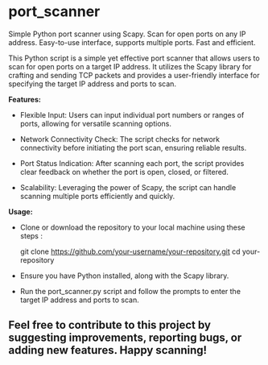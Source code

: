 # port_scanner


Simple Python port scanner using Scapy. Scan for open ports on any IP address. Easy-to-use interface, supports multiple ports. Fast and efficient.


This Python script is a simple yet effective port scanner that allows users to scan for open ports on a target IP address. It utilizes the Scapy library for crafting and sending TCP packets and provides a user-friendly interface for specifying the target IP address and ports to scan.

**Features:**

* Flexible Input: Users can input individual port numbers or ranges of ports, allowing for versatile scanning options.

* Network Connectivity Check: The script checks for network connectivity before initiating the port scan, ensuring reliable results.

* Port Status Indication: After scanning each port, the script provides clear feedback on whether the port is open, closed, or filtered.

* Scalability: Leveraging the power of Scapy, the script can handle scanning multiple ports efficiently and quickly.


**Usage:**

+ Clone or download the repository to your local machine using these steps :

    git clone https://github.com/your-username/your-repository.git
    cd your-repository


+ Ensure you have Python installed, along with the Scapy library.

+ Run the port_scanner.py script and follow the prompts to enter the target IP address and ports to scan.


## Feel free to contribute to this project by suggesting improvements, reporting bugs, or adding new features. Happy scanning!
